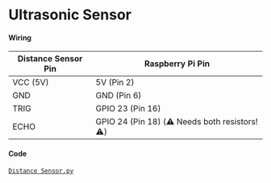 # Ultrasonic Sensor

#### Wiring

| Distance Sensor Pin | Raspberry Pi Pin |
|------------|-----------------|
| VCC (5V)   | 5V (Pin 2)      |
| GND        | GND (Pin 6)     |
| TRIG       | GPIO 23 (Pin 16) |
| ECHO       | GPIO 24 (Pin 18) (⚠️ Needs both resistors! ⚠️) |

#### Code
[`Distance Sensor.py`](https://github.com/RezHackXYZ/rpi-5-hardware/blob/main/Distance%20Sensor.py)
